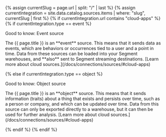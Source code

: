 {% assign currentSlug = page.url | split: "/" | last %}
{% assign currentIntegration = site.data.catalog.sources.items | where: "slug", currentSlug | first %}
{% if currentIntegration.url contains "cloud-apps" %}
{% if currentIntegration.type == event %}
<div class="premonition success"><div class="fa fa-check-square"></div><div class="content"><p class="header">Good to know: Event source</p>
<p markdown=1>The {{ page.title }} is an **event** source. This means that it sends data as events, which are behaviors or occurrences tied to a user and a point in time. Data from these sources can be loaded into your Segment warehouses, and **also** sent to  Segment streaming destinations. [Learn more about cloud sources.](/docs/connections/sources/#cloud-apps)</p>
</div></div>
{% else if currentIntegration.type == object %}
<div class="premonition success"><div class="fa fa-check-square"></div><div class="content"><p class="header">Good to know: Object source</p><p markdown=1>The {{ page.title }} is an **object** source. This means that it sends information (traits) about a thing that exists and persists over time, such as a person or company, and which can be updated over time. Data from this source can only be exported directly to a warehouse, but it can then be used for further analysis. [Learn more about cloud sources.](/docs/connections/sources/#cloud-apps)</p></div></div>
{% endif %}
{% endif %}
